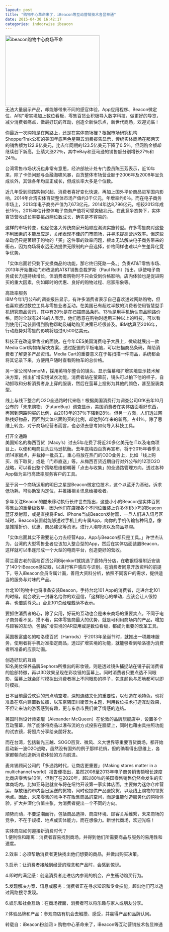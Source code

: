 ```yaml
---
layout: post
title: "购物中心革命来了，iBeacon等互动营销技术各显神通"
date: 2015-04-30 16:42:17
categories: indoorwise ibeacon
---
```

<p><a href="http://www.ibeaconfans.com/wp-content/uploads/2015/01/ibeacon购物中心商场革命.jpg"><img alt="ibeacon购物中心商场革命" class="alignnone size-medium wp-image-1184" height="225" src="http://www.ibeaconfans.com/wp-content/uploads/2015/01/ibeacon购物中心商场革命-300x225.jpg" width="300"/></a><br/>
无法大量展示产品，却能够带来不同的感官体验，App应用程序、Beacon微定位、AR扩增实境加上数位看板，零售百货业积极导入数字科技，做更好的导览，减少消费者痛点，做最好玩的互动，创造全新快乐点，新世代商场，欢迎光临！</p>


<p>你最近一次购物是在网路上，还是在实体商场裡？根据市场研究机构ShopperTrak公布的美国年底黑色星期五消费报告显示，传统实体商场在那两天的销售额为122.9亿美元，比去年同期的123.5亿美元下降了0.5％。但网购金额却继续创下新高，业绩大涨22％，其中eBay和亚马逊的销售额分别增长27％和24％。</p>


<p>台湾零售市场状况也非常有意思，经济部统计处专门委员陈玉芳表示，近10年来，除了卡债问题与金融海啸风暴，百货整体市场营业额于2006年及2008年呈负成长外，其馀各年均呈正成长，但成长率大多是个位数。</p>


<p>近几年受到网路购物兴起、消费者喜好变化快速，再加上国外平价商品进军国内影响，2014年台湾实体百货整体市场产值约3千亿元，年增率约6％。而在电子商务市场上，2013年电子商务产值为7,673亿元，2014年达8,796亿元，相较2013年成长15％，2015年估计整体电子商务产值将可望突破兆元。在此竞争态势下，实体百货营收成长率要挑战两位数成长，确实是不容易的。</p>


<p>这样的市场转变，也促使各大传统商家开始顺应潮流实施转型。许多零售商对这些不利因素的本能反应是，关闭表现不佳的门市商场，并寻求提高营运效率。但这些举动仍只是著眼于购物的「买」这件事的效率问题，根本无法解决电子商务带来的衝击，因为商场将永远无法提供无限制的产品选择，价格同样也难以产生差异化竞争优势。</p>


<p>「实体店面若只剩下交换商品的功能，那它终归死路一条。」负责AT&amp;T零售市场、2013年开始推动门市改造的AT&amp;T销售总裁罗斯（Paul Roth）指出，纵使电子商务成长力道持续增长，但消费者购物时不只会受到价格影响，店内体验也是促进购买的重大因素，例如即时的优惠、良好的购物过程、店家形象等。</p>


<p>高效率服务<br/>
IBM今年1月公布的调查报告显示，有许多消费者表示自己喜欢透过网路购物，但也喜欢透过数位工具与零售业者互动。在美国已有超过半数的消费者使用智慧型手机研究商品资讯，其中有20％是在扫描商品条码、13％是用手机确认商品网路价格，同时全球有24％的人表示，他们愿意在购物时运用三种以上的科技，可以看到使用行动装置得到购物帮助及辅助购买决策已经很普及。IBM估算至2016年，行动趋势对零售的影响将超过6,500亿美元。</p>


<p>科技正在改造零售业的面貌。在今年CES美国消费电子大展上，微软就展出一款Media Cart购物车解决方案，透过配置的平板电脑，可以扫描商品条码，帮助消费者了解更多产品资讯。Media Cart的重要意义在于每扫描一件商品，系统都会将其记录下来，方便用户随时查看购物车的总价格。</p>


<p>另一家公司MemoMi，採用英特尔整合的镜头、显示萤幕和扩增实境显示技术解决方案，推出扩增实境试衣功能，消费者站在萤幕前，镜头可以拍下他的样子，自动抓取和分析消费者身上穿的服装，然后在萤幕上投影为其他的颜色，甚至服装类型。</p>


<p>线上与线下整合的O2O全通路时代来临！根据美国消费行为调查公司GfK去年10月公布的「未来购物」（FutureBuy）调查显示，美国消费者在实体店面看好东西，再回到网路购买的比例，由2013年的37％下降到28％。但另一方面，人们透过网路找好物品，再回到实体店面购买的比例，却达到6年来的新高，占41％。除了思维上转变，对于商场经营者而言，也必须去思考如何导入科技工具。</p>


<p>打开全通路<br/>
美国知名的梅西百货（Macy’s）过去5年花费了将近20多亿美元在IT以及电商项目上，以便和电商巨头亚马逊抗衡。去年底梅西百货再宣布，将于2015年春季关闭14家据点，并裁掉一批员工，重心将放在热门的O2O业务上，比如「线上购买、线下取货」或是「门市直送」等。从梅西百货近期自行对外公布的12项O2O战略，可以看出整个策略思维都朝著「点击与收集」的全通路管理方向，透过各种App做为进行高效率服务客户的工具。</p>


<p>至于另一个商场运用的明日之星是Beacon微定位技术，这个以蓝牙为基础，诉求低功耗，可协助室内定位，并推播相关讯息给接收者。</p>


<p>多年关注Beacon的酷米移动执行长许世杰指出，这些小小的Beacon是实体百货零售业的重量级救星，因为他们在店裡各个不同位置装上许多体积小巧的Beacon蓝牙发射器，或是直接将iPad、iPhone当成Beacon发射器，一旦人们进入讯号区域时，Beacon装置就能够透过手机上的专属App，向你的手机传输各种讯息，像是推播折价、优惠、商品建议等资讯，进行人潮导流以及商品导购。</p>


<p>「实体店面其实不需要花心力去经营App，App与Beacon都只是工具。」许世杰认为，台湾的大型零售业者应该加入整合型的App，然后在实体店面装置Beacon，这样就可以串连形成一个大型的电商平台，创造更好的营收。</p>


<p>荷兰最古老的高档百货公司Bijenkorf就挑选了鹿特丹分店，在收银柜檯附近安装了140个iBeacon感应器，以进行客户感应与识别，在消费者同意开放资料的前提下，导入iBeacon会员专属计画，善用大资料分析，依照不同客户的需求，提供适当的服务与对味的产品。</p>


<p>台北101购物中也将准备安装Beacon，手持台北101 App的消费者，走进台北101的时候，就会收到一封署名给你的欢迎信，「这样贴心的举动，应该会让人很惊喜，也倍感尊荣。」台北101总经理戴荫本表示。</p>


<p>要抓住消费者的心，除了实用，好玩的互动也会是未来商场的重要卖点。不同于电子商务看不见、摸不著，实体零售商最大的优势，就是可利用商场内的产品，增加与顾客的互动，包括扩增实境的AR应用或是数位看板，都成为重要的改革工具。</p>


<p>英国极富盛名的哈洛德百货（Harrods）于2013年圣诞节时，就推出一项趣味服务，使用者将手机对准指定商品，透过扩增实境的功能，就能够看到哈洛德为消费者所准备的应景动画。</p>


<p>创造好玩的互动<br/>
知名美妆保养品牌Sephora所推出的彩妆镜，则是透过镜头捕捉站在镜子前消费者的脸部特徵，再以3D效果呈现在彩妆镜的萤幕上。同时消费者只要点选不同眼影，萤幕上就会即时模拟出消费者擦上不同眼影的样子，包含颜色与质地都可以即时模拟。</p>


<p>日本目前最受欢迎的景点晴空塔，深知连结文化的重要性，以创造在地特色，也将准备在塔内建置数位牆，以东京隅田川街景为主题，利用数位技术打造互动效果，不但让来访的游客感到有趣，更与东京市民们做了情感的连结。</p>


<p>英国时尚设计师麦琨（Alexander McQueen）在伦敦的品牌旗舰店中，设置多个互动萤幕，除了能够将商品以瀑布流的方式投影在牆壁上，同时也藉由具拍照功能的试衣镜，将照片分享给亲朋好友。</p>


<p>而在台湾，包括新光三越、SOGO百货、微风、义大世界等重要百货商场，都开始启动新一波O2O战略，虽然没有国外的例子那样花俏，但的确看得出思维上，各家都朝向创造新消费体验的方向前进。</p>


<p>麦肯锡顾问公司的「多通路时代，让商店更重要」（Making stores matter in a multichannel world）报告便指出，虽然2008至2013年电子商务销售额增长速度比商店零售快10倍，但到了在2020年，超过80％的美国零售销售仍然会发生的实体商场内。比如亚马逊就宣布将在纽约开设第一家实体店面，主要做为迷你仓库营运，存放纽约市内当日运送的货物，同时也提供产品退换货，以及线上购物的领货地点。因此，未来零售的竞争不在贩售商品的空间，而是谁能创造服务化的购物体验，扩大并深化价值主张，为消费者提出一个不同的方向。</p>


<p>顺势而动，不要逆潮而行，包括商品选择、商店环境、顾客关系维繫，未来商场的竞争，不在于规模、地点或实体能力，而在想像力。新世代商场，欢迎光临！</p>


<p>实体商店如何迎接新消费时代？<br/>
1.便利性和距离：消费者容易找到商场，并得到他们所需要商品与服务的易用性和速度。</p>


<p>2.效率：必须帮助消费者更快找出他们想要的商品，并做出购买决策。</p>


<p>3.启示：让消费者接触到经营的理念和产品时，会感到惊讶。</p>


<p>4.即时的满足感：创造消费者走进店内参观的机会，产生衝动购买行为。</p>


<p>5.发现解决方案、讯息或服务：消费者正在寻求知识和专业技能，超出他们可以透过网路搜寻发现。</p>


<p>6.娱乐和社会互动：在商场裡面，消费者可以将乐趣与家人或朋友分享。</p>


<p>7.体验品牌和产品：参观商店有机会去触摸、感受，并赢得产品和品牌认同。</p>


<p>转载自：iBeacon粉丝网 » 购物中心革命来了，iBeacon等互动营销技术各显神通</p>